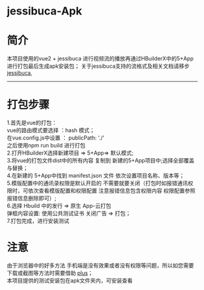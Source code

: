 # jessibuca-Apk

# 简介

本项目使用的vue2 + jessibuca 进行视频流的播放再通过HBuilderX中的5+App进行打包最后生成apk安装包；
关于jessibuca支持的流格式及相关文档请移步 [jessibuca](http://jessibuca.monibuca.com/demo.html),

****

# 打包步骤

1.首先是vue的打包：  
    vue的路由模式要选择 ：hash 模式；  
    在vue.config.js中设置 ： publicPath: './'  
    之后使用npm run  build  进行打包  
2.打开HBuilderX选择新建项目 => 5+App=> 默认模式;  
3.将vue的打包文件dist中的所有内容 复制到 新建的5+App项目中;选择全部覆盖与替换；  
4.在新建的 5+App中找到 manifest.json 文件 依次设置项目名称、版本等；  
5.模版配置中的通讯录权限是默认开启的 不需要就要关闭（打包时如报错通讯权限时，可依次查看模版配置和权限配置 注意报错信息包含权限内容 权限配置参照报错信息删除即可）;  
6.选择 Hbuild 中的发行 => 原生 App-云打包  
弹框内容设置: 使用公共测试证书 关闭广告 => 打包；  
7.打包完成，进行安装测试

# 注意
由于浏览器中的好多方法 手机端是没有效果或者没有权限等问题，所以如您需要下载或截图等方法时需要借助 [plus](https://www.html5plus.org/doc/h5p.html)；  
本项目提供的测试安装包在apk文件夹内，可安装查看